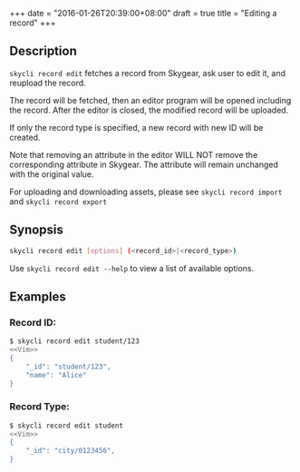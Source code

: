 +++
date = "2016-01-26T20:39:00+08:00"
draft = true
title = "Editing a record"
+++

## Description
`skycli record edit` fetches a record from Skygear, ask user to edit it, and reupload the record.

The record will be fetched, then an editor program will be opened including the record. After the editor is closed, the modified record will be uploaded.

If only the record type is specified, a new record with new ID will be created.

Note that removing an attribute in the editor WILL NOT remove the corresponding attribute in Skygear. The attribute will remain unchanged with the original value.

For uploading and downloading assets, please see `skycli record import` and `skycli record export`

## Synopsis

```bash
skycli record edit [options] (<record_id>|<record_type>)
```

Use `skycli record edit --help` to view a list of available options.

## Examples

### Record ID:
```bash
$ skycli record edit student/123
<<Vim>>
{
    "_id": "student/123",
    "name": "Alice"
}
```

### Record Type:
```bash
$ skycli record edit student
<<Vim>>
{
    "_id": "city/0123456",
}
```
